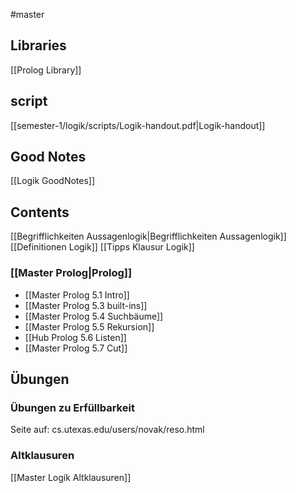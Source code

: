 #master 
## Libraries
[[Prolog Library]]
## script
[[semester-1/logik/scripts/Logik-handout.pdf|Logik-handout]]

## Good Notes
[[Logik GoodNotes]]

## Contents
[[Begrifflichkeiten Aussagenlogik|Begrifflichkeiten Aussagenlogik]]
[[Definitionen Logik]]
[[Tipps Klausur Logik]]
### [[Master Prolog|Prolog]]
- [[Master Prolog 5.1 Intro]]
- [[Master Prolog 5.3 built-ins]]
- [[Master Prolog 5.4 Suchbäume]]
- [[Master Prolog 5.5 Rekursion]]
- [[Hub Prolog 5.6 Listen]]
- [[Master Prolog 5.7 Cut]]


## Übungen
### Übungen zu Erfüllbarkeit
Seite auf: cs.utexas.edu/users/novak/reso.html
### Altklausuren
[[Master Logik Altklausuren]]
